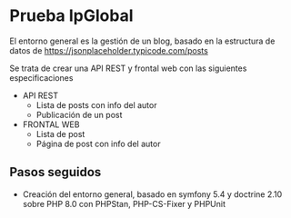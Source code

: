 # Prueba IpGlobal 

El entorno general es la gestión de un blog, basado en la estructura de datos de https://jsonplaceholder.typicode.com/posts

Se trata de crear una API REST y frontal web con las siguientes especificaciones

- API REST
  - Lista de posts con info del autor 
  - Publicación de un post
- FRONTAL WEB
  - Lista de post
  - Página de post con info del autor

## Pasos seguidos

- Creación del entorno general, basado en symfony 5.4 y doctrine 2.10 sobre PHP 8.0 con PHPStan, PHP-CS-Fixer y PHPUnit
